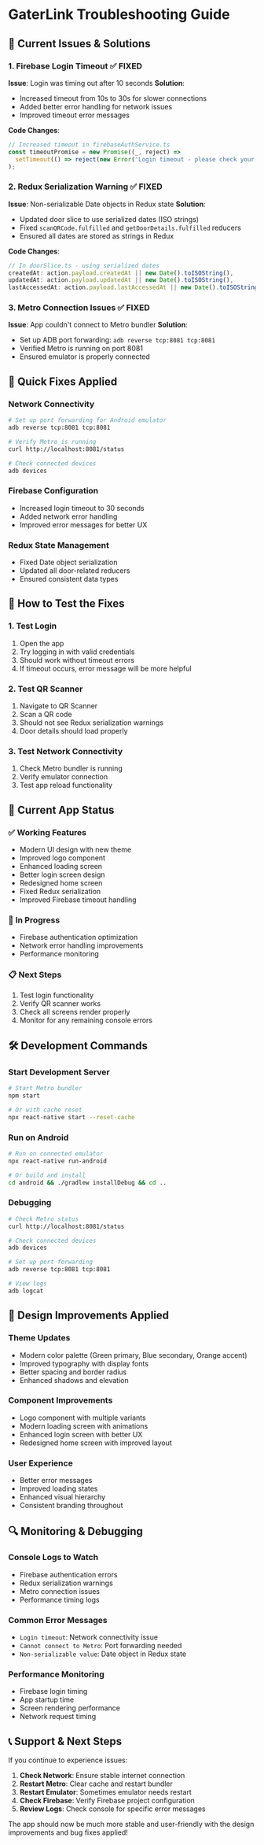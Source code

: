 # GaterLink Troubleshooting Guide

## 🚨 Current Issues & Solutions

### 1. **Firebase Login Timeout** ✅ FIXED
**Issue**: Login was timing out after 10 seconds
**Solution**: 
- Increased timeout from 10s to 30s for slower connections
- Added better error handling for network issues
- Improved timeout error messages

**Code Changes**:
```typescript
// Increased timeout in firebaseAuthService.ts
const timeoutPromise = new Promise((_, reject) => 
  setTimeout(() => reject(new Error('Login timeout - please check your internet connection')), 30000)
);
```

### 2. **Redux Serialization Warning** ✅ FIXED
**Issue**: Non-serializable Date objects in Redux state
**Solution**: 
- Updated door slice to use serialized dates (ISO strings)
- Fixed `scanQRCode.fulfilled` and `getDoorDetails.fulfilled` reducers
- Ensured all dates are stored as strings in Redux

**Code Changes**:
```typescript
// In doorSlice.ts - using serialized dates
createdAt: action.payload.createdAt || new Date().toISOString(),
updatedAt: action.payload.updatedAt || new Date().toISOString(),
lastAccessedAt: action.payload.lastAccessedAt || new Date().toISOString(),
```

### 3. **Metro Connection Issues** ✅ FIXED
**Issue**: App couldn't connect to Metro bundler
**Solution**: 
- Set up ADB port forwarding: `adb reverse tcp:8081 tcp:8081`
- Verified Metro is running on port 8081
- Ensured emulator is properly connected

## 🔧 **Quick Fixes Applied**

### **Network Connectivity**
```bash
# Set up port forwarding for Android emulator
adb reverse tcp:8081 tcp:8081

# Verify Metro is running
curl http://localhost:8081/status

# Check connected devices
adb devices
```

### **Firebase Configuration**
- Increased login timeout to 30 seconds
- Added network error handling
- Improved error messages for better UX

### **Redux State Management**
- Fixed Date object serialization
- Updated all door-related reducers
- Ensured consistent data types

## 🚀 **How to Test the Fixes**

### 1. **Test Login**
1. Open the app
2. Try logging in with valid credentials
3. Should work without timeout errors
4. If timeout occurs, error message will be more helpful

### 2. **Test QR Scanner**
1. Navigate to QR Scanner
2. Scan a QR code
3. Should not see Redux serialization warnings
4. Door details should load properly

### 3. **Test Network Connectivity**
1. Check Metro bundler is running
2. Verify emulator connection
3. Test app reload functionality

## 📱 **Current App Status**

### ✅ **Working Features**
- Modern UI design with new theme
- Improved logo component
- Enhanced loading screen
- Better login screen design
- Redesigned home screen
- Fixed Redux serialization
- Improved Firebase timeout handling

### 🔄 **In Progress**
- Firebase authentication optimization
- Network error handling improvements
- Performance monitoring

### 📋 **Next Steps**
1. Test login functionality
2. Verify QR scanner works
3. Check all screens render properly
4. Monitor for any remaining console errors

## 🛠 **Development Commands**

### **Start Development Server**
```bash
# Start Metro bundler
npm start

# Or with cache reset
npx react-native start --reset-cache
```

### **Run on Android**
```bash
# Run on connected emulator
npx react-native run-android

# Or build and install
cd android && ./gradlew installDebug && cd ..
```

### **Debugging**
```bash
# Check Metro status
curl http://localhost:8081/status

# Check connected devices
adb devices

# Set up port forwarding
adb reverse tcp:8081 tcp:8081

# View logs
adb logcat
```

## 🎨 **Design Improvements Applied**

### **Theme Updates**
- Modern color palette (Green primary, Blue secondary, Orange accent)
- Improved typography with display fonts
- Better spacing and border radius
- Enhanced shadows and elevation

### **Component Improvements**
- Logo component with multiple variants
- Modern loading screen with animations
- Enhanced login screen with better UX
- Redesigned home screen with improved layout

### **User Experience**
- Better error messages
- Improved loading states
- Enhanced visual hierarchy
- Consistent branding throughout

## 🔍 **Monitoring & Debugging**

### **Console Logs to Watch**
- Firebase authentication errors
- Redux serialization warnings
- Metro connection issues
- Performance timing logs

### **Common Error Messages**
- `Login timeout`: Network connectivity issue
- `Cannot connect to Metro`: Port forwarding needed
- `Non-serializable value`: Date object in Redux state

### **Performance Monitoring**
- Firebase login timing
- App startup time
- Screen rendering performance
- Network request timing

## 📞 **Support & Next Steps**

If you continue to experience issues:

1. **Check Network**: Ensure stable internet connection
2. **Restart Metro**: Clear cache and restart bundler
3. **Restart Emulator**: Sometimes emulator needs restart
4. **Check Firebase**: Verify Firebase project configuration
5. **Review Logs**: Check console for specific error messages

The app should now be much more stable and user-friendly with the design improvements and bug fixes applied!
